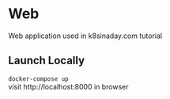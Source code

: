 # Web

Web application used in k8sinaday.com tutorial

## Launch Locally

`docker-compose up`  
visit http://localhost:8000 in browser  
